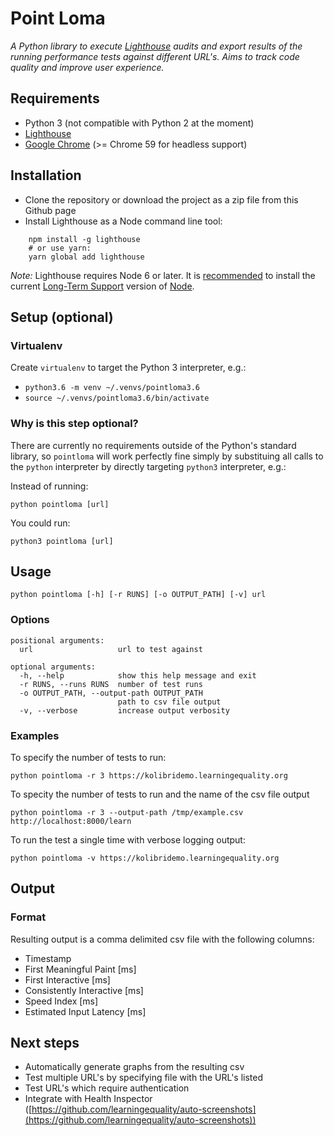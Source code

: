

# Point Loma
*A Python library to execute [Lighthouse](https://developers.google.com/web/tools/lighthouse/) audits and export results of the running performance tests against different URL's. Aims to track code quality and improve user experience.*

## Requirements
- Python 3 (not compatible with Python 2 at the moment)
- [Lighthouse](https://developers.google.com/web/tools/lighthouse/)
- [Google Chrome](https://www.google.com/chrome/browser/desktop/) (>= Chrome 59 for headless support)

## Installation
- Clone the repository or download the project as a zip file from this Github page
- Install Lighthouse as a Node command line tool:
```
    npm install -g lighthouse
    # or use yarn:
    yarn global add lighthouse
```
*Note:* Lighthouse requires Node 6 or later. It is [recommended](https://developers.google.com/web/tools/lighthouse/#cli) to install the current [Long-Term Support](https://github.com/nodejs/LTS) version of [Node](https://nodejs.org/).

## Setup (optional)
### Virtualenv
Create `virtualenv` to target the Python 3 interpreter, e.g.:

- `python3.6 -m venv ~/.venvs/pointloma3.6`
- `source ~/.venvs/pointloma3.6/bin/activate`

### Why is this step optional?

There are currently no requirements outside of the Python's standard library, so `pointloma` will work perfectly fine simply by substituing all calls to the `python` interpreter by directly targeting `python3` interpreter, e.g.:

Instead of running:

```python pointloma [url]```

You could run:

```python3 pointloma [url]```

## Usage
```python pointloma [-h] [-r RUNS] [-o OUTPUT_PATH] [-v] url```

### Options

```
positional arguments:
  url                   url to test against

optional arguments:
  -h, --help            show this help message and exit
  -r RUNS, --runs RUNS  number of test runs
  -o OUTPUT_PATH, --output-path OUTPUT_PATH
                        path to csv file output
  -v, --verbose         increase output verbosity
```

### Examples

To specify the number of tests to run:
```
python pointloma -r 3 https://kolibridemo.learningequality.org
```
To specity the number of tests to run and the name of the csv file output
```
python pointloma -r 3 --output-path /tmp/example.csv http://localhost:8000/learn
```
To run the test a single time with verbose logging output:
```
python pointloma -v https://kolibridemo.learningequality.org
```

## Output
### Format
Resulting output is a comma delimited csv file with the following columns:
- Timestamp
- First Meaningful Paint [ms]
- First Interactive [ms]
- Consistently Interactive [ms]
- Speed Index [ms]
- Estimated Input Latency [ms]

## Next steps
- Automatically generate graphs from the resulting csv
- Test multiple URL's by specifying file with the URL's listed
- Test URL's which require authentication
- Integrate with Health Inspector ([https://github.com/learningequality/auto-screenshots](https://github.com/learningequality/auto-screenshots))
